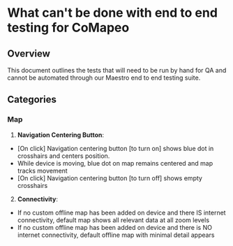 # What can't be done with end to end testing for CoMapeo

## Overview

This document outlines the tests that will need to be run by hand for QA and cannot be automated through our Maestro end to end testing suite.

## Categories

### Map

1. **Navigation Centering Button**:

- [On click] Navigation centering button [to turn on] shows blue dot in crosshairs and centers position.
- While device is moving, blue dot on map remains centered and map tracks movement
- [On click] Navigation centering button [to turn off] shows empty crosshairs

2. **Connectivity**:

- If no custom offline map has been added on device and there IS internet connectivity, default map shows all relevant data at all zoom levels
- If no custom offline map has been added on device and there is NO internet connectivity, default offline map with minimal detail appears
